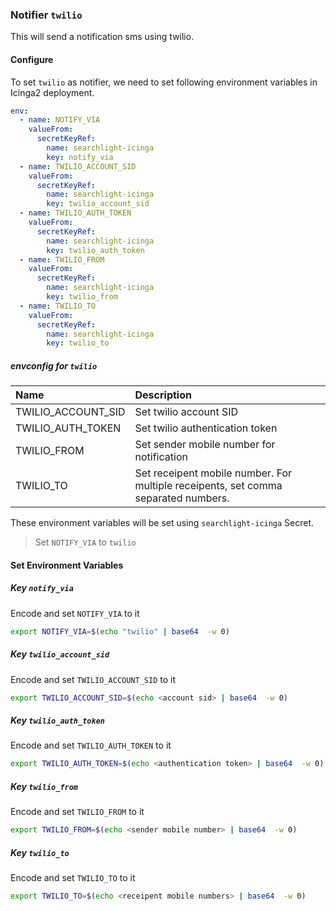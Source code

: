 ### Notifier `twilio`

This will send a notification sms using twilio.

#### Configure

To set `twilio` as notifier, we need to set following environment variables in Icinga2 deployment.

```yaml
env:
  - name: NOTIFY_VIA
    valueFrom:
      secretKeyRef:
        name: searchlight-icinga
        key: notify_via
  - name: TWILIO_ACCOUNT_SID
    valueFrom:
      secretKeyRef:
        name: searchlight-icinga
        key: twilio_account_sid
  - name: TWILIO_AUTH_TOKEN
    valueFrom:
      secretKeyRef:
        name: searchlight-icinga
        key: twilio_auth_token
  - name: TWILIO_FROM
    valueFrom:
      secretKeyRef:
        name: searchlight-icinga
        key: twilio_from
  - name: TWILIO_TO
    valueFrom:
      secretKeyRef:
        name: searchlight-icinga
        key: twilio_to
```

##### envconfig for `twilio`

| Name                | Description                                                                        |
| :---                | :---                                                                               |
| TWILIO_ACCOUNT_SID  | Set twilio account SID                                                             |
| TWILIO_AUTH_TOKEN   | Set twilio authentication token                                                    |
| TWILIO_FROM         | Set sender mobile number for notification                                          |
| TWILIO_TO           | Set receipent mobile number. For multiple receipents, set comma separated numbers. |



These environment variables will be set using `searchlight-icinga` Secret.

> Set `NOTIFY_VIA` to `twilio`

#### Set Environment Variables

##### Key `notify_via`
Encode and set `NOTIFY_VIA` to it
```sh
export NOTIFY_VIA=$(echo "twilio" | base64  -w 0)
```

##### Key `twilio_account_sid`
Encode and set `TWILIO_ACCOUNT_SID` to it
```sh
export TWILIO_ACCOUNT_SID=$(echo <account sid> | base64  -w 0)
```

##### Key `twilio_auth_token`
Encode and set `TWILIO_AUTH_TOKEN` to it
```sh
export TWILIO_AUTH_TOKEN=$(echo <authentication token> | base64  -w 0)
```

##### Key `twilio_from`
Encode and set `TWILIO_FROM` to it
```sh
export TWILIO_FROM=$(echo <sender mobile number> | base64  -w 0)
```

##### Key `twilio_to`
Encode and set `TWILIO_TO` to it
```sh
export TWILIO_TO=$(echo <receipent mobile numbers> | base64  -w 0)
```
